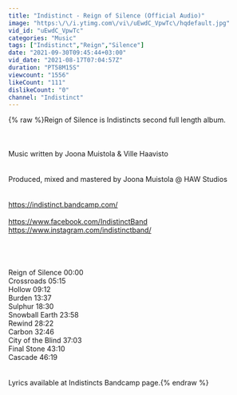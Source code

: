```yaml
---
title: "Indistinct - Reign of Silence (Official Audio)"
image: "https:\/\/i.ytimg.com\/vi\/uEwdC_VpwTc\/hqdefault.jpg"
vid_id: "uEwdC_VpwTc"
categories: "Music"
tags: ["Indistinct","Reign","Silence"]
date: "2021-09-30T09:45:44+03:00"
vid_date: "2021-08-17T07:04:57Z"
duration: "PT58M15S"
viewcount: "1556"
likeCount: "111"
dislikeCount: "0"
channel: "Indistinct"
---
```

{% raw %}Reign of Silence is Indistincts second full length album.<br /><br /><br /><br />Music written by Joona Muistola &amp; Ville Haavisto<br /><br /><br />Produced, mixed and mastered by Joona Muistola @ HAW Studios<br /><br /><br /><a rel="nofollow" target="blank" href="https://indistinct.bandcamp.com/">https://indistinct.bandcamp.com/</a><br /><br /><a rel="nofollow" target="blank" href="https://www.facebook.com/IndistinctBand">https://www.facebook.com/IndistinctBand</a><br /><a rel="nofollow" target="blank" href="https://www.instagram.com/indistinctband/">https://www.instagram.com/indistinctband/</a><br /><br /><br /><br /><br />Reign of Silence  00:00<br />Crossroads   05:15<br />Hollow    09:12<br />Burden    13:37<br />Sulphur    18:30<br />Snowball Earth  23:58<br />Rewind    28:22<br />Carbon    32:46<br />City of the Blind  37:03<br />Final Stone   43:10<br />Cascade   46:19<br /><br /><br />Lyrics available at Indistincts Bandcamp page.{% endraw %}
